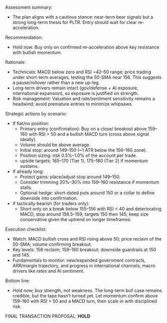 Assessment summary:
- The plan aligns with a cautious stance: near-term bear signals but a strong long-term thesis for PLTR. Entry should wait for clear re-acceleration.

Recommendation:
- Hold now. Buy only on confirmed re-acceleration above key resistance with bullish momentum.

Rationale:
- Technicals: MACD below zero and RSI ~42–50 range; price trading under short-term averages, testing the 50-SMA near 156. This suggests a pause/rollover rather than a new up-leg.
- Long-term drivers remain intact (gov/defense + AI exposure, international expansion), so exposure is justified on strength.
- Risk management: Valuation and rate/sentiment sensitivity remains a headwind; avoid premature entries to minimize whipsaws.

Strategic actions by scenario:
- If flat/no position:
  - Primary entry (confirmation): Buy on a close/ breakout above 159–160 with RSI > 50 and a bullish MACD turn (cross above signal ideally).
  - Volume should be above average.
  - Initial stop: around 149–150 (~1 ATR below the 156–160 zone).
  - Position sizing: risk 0.5%–1.0% of the account per trade.
  - upside targets: 165–170 (Tier 1), 175–180 (Tier 2) if momentum sustains.
- If already long:
  - Protect gains: place/adjust stop around 149–150.
  - Consider trimming 20%–30% into 159–160 resistance if momentum stalls.
  - Optional hedge: short-dated puts around 150 or a collar to define downside into confirmation.
- If tactically bearish (for traders only):
  - Short only on a break below 155–156 with RSI < 40 and deteriorating MACD; stop around 158.5–159; targets 150 then 145; keep size conservative given the uptrend on longer timeframes.

Execution checklist:
- Watch: MACD bullish cross and RSI rising above 50; price reclaim of the 50-SMA; volume confirming breakout.
- Key levels: 156 reclaim; 159–160 breakout; downside guardrails at 150 and 145.
- Fundamentals to monitor: new/expanded government contracts, ARR/margin trajectory, and progress in international channels; macro drivers like rates and AI sentiment.

Bottom line:
- Hold now; buy strength, not weakness. The long-term bull case remains credible, but the tape hasn’t turned yet. Let momentum confirm above 159–160 with RSI > 50 and a MACD turn, then scale in with disciplined risk.

FINAL TRANSACTION PROPOSAL: **HOLD**